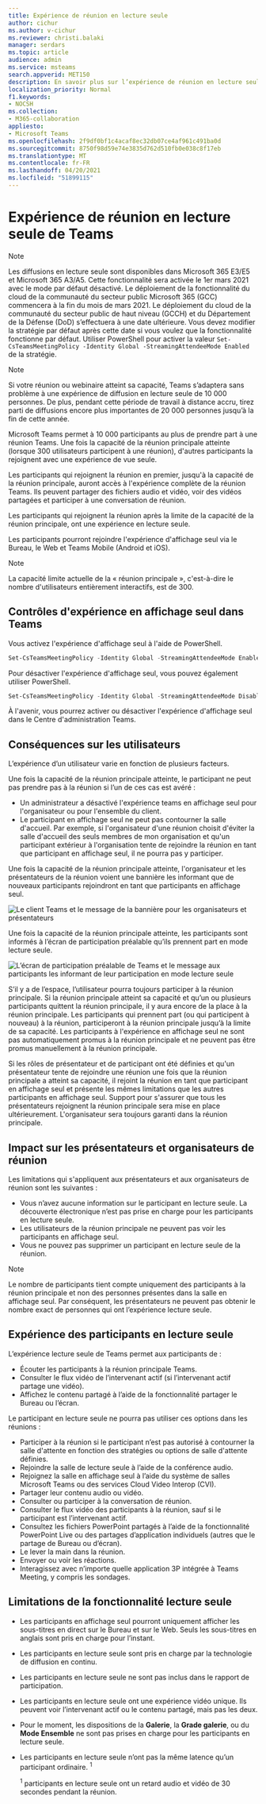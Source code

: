 ```yaml
---
title: Expérience de réunion en lecture seule
author: cichur
ms.author: v-cichur
ms.reviewer: christi.balaki
manager: serdars
ms.topic: article
audience: admin
ms.service: msteams
search.appverid: MET150
description: En savoir plus sur l’expérience de réunion en lecture seule pour les administrateurs, présentateurs et participants
localization_priority: Normal
f1.keywords:
- NOCSH
ms.collection:
- M365-collaboration
appliesto:
- Microsoft Teams
ms.openlocfilehash: 2f9df0bf1c4acaf8ec32db07ce4af961c491ba0d
ms.sourcegitcommit: 8750f98d59e74e3835d762d510fb0e038c8f17eb
ms.translationtype: MT
ms.contentlocale: fr-FR
ms.lasthandoff: 04/20/2021
ms.locfileid: "51899115"
---
```

# <a name="teams-view-only-meeting-experience"></a>Expérience de réunion en lecture seule de Teams

> [!Note]
> Les diffusions en lecture seule sont disponibles dans Microsoft 365 E3/E5 et Microsoft 365 A3/A5. Cette fonctionnalité sera activée le 1er mars 2021 avec le mode par défaut désactivé. Le déploiement de la fonctionnalité du cloud de la communauté du secteur public Microsoft 365 (GCC) commencera à la fin du mois de mars 2021. Le déploiement du cloud de la communauté du secteur public de haut niveau (GCCH) et du Département de la Défense (DoD) s’effectuera à une date ultérieure. Vous devez modifier la stratégie par défaut après cette date si vous voulez que la fonctionnalité fonctionne par défaut. Utiliser PowerShell pour activer la valeur `Set-CsTeamsMeetingPolicy -Identity Global -StreamingAttendeeMode Enabled` de la stratégie.

> [!Note]
> Si votre réunion ou webinaire atteint sa capacité, Teams s’adaptera sans problème à une expérience de diffusion en lecture seule de 10 000 personnes. De plus, pendant cette période de travail à distance accru, tirez parti de diffusions encore plus importantes de 20 000 personnes jusqu’à la fin de cette année.

Microsoft Teams permet à 10 000 participants au plus de prendre part à une réunion Teams. Une fois la capacité de la réunion principale atteinte (lorsque 300 utilisateurs participent à une réunion), d'autres participants la rejoignent avec une expérience de vue seule.

Les participants qui rejoignent la réunion en premier, jusqu'à la capacité de la réunion principale, auront accès à l'expérience complète de la réunion Teams. Ils peuvent partager des fichiers audio et vidéo, voir des vidéos partagées et participer à une conversation de réunion.

Les participants qui rejoignent la réunion après la limite de la capacité de la réunion principale, ont une expérience en lecture seule.

Les participants pourront rejoindre l'expérience d'affichage seul via le Bureau, le Web et Teams Mobile (Android et iOS).

> [!Note]
> La capacité limite actuelle de la « réunion principale », c'est-à-dire le nombre d'utilisateurs entièrement interactifs, est de 300.

## <a name="teams-view-only-experience-controls"></a>Contrôles d'expérience en affichage seul dans Teams

Vous activez l'expérience d'affichage seul à l'aide de PowerShell.

```PowerShell
Set-CsTeamsMeetingPolicy -Identity Global -StreamingAttendeeMode Enabled
```

Pour désactiver l'expérience d'affichage seul, vous pouvez également utiliser PowerShell.

```PowerShell
Set-CsTeamsMeetingPolicy -Identity Global -StreamingAttendeeMode Disabled
```

À l'avenir, vous pourrez activer ou désactiver l'expérience d'affichage seul dans le Centre d'administration Teams.

## <a name="impact-to-users"></a>Conséquences sur les utilisateurs

L’expérience d’un utilisateur varie en fonction de plusieurs facteurs.

Une fois la capacité de la réunion principale atteinte, le participant ne peut pas prendre pas à la réunion si l’un de ces cas est avéré :

- Un administrateur a désactivé l'expérience teams en affichage seul pour l'organisateur ou pour l'ensemble du client.
- Le participant en affichage seul ne peut pas contourner la salle d'accueil. Par exemple, si l'organisateur d'une  réunion choisit d'éviter la salle d'accueil des seuls membres de mon organisation et qu'un participant extérieur à l'organisation tente de rejoindre la réunion en tant que participant en affichage seul, il ne pourra pas y participer.

Une fois la capacité de la réunion principale atteinte, l'organisateur et les présentateurs de la réunion voient une bannière les informant que de nouveaux participants rejoindront en tant que participants en affichage seul.

  ![Le client Teams et le message de la bannière pour les organisateurs et présentateurs](media/chat-and-banner-message.png)

Une fois la capacité de la réunion principale atteinte, les participants sont informés à l’écran de participation préalable qu’ils prennent part en mode lecture seule.

  ![L’écran de participation préalable de Teams et le message aux participants les informant de leur participation en mode lecture seule](media/view-only-pre-join-screen.png)

S’il y a de l’espace, l’utilisateur pourra toujours participer à la réunion principale. Si la réunion principale atteint sa capacité et qu’un ou plusieurs participants quittent la réunion principale, il y aura encore de la place à la réunion principale. Les participants qui prennent part (ou qui participent à nouveau) à la réunion, participeront à la réunion principale jusqu’à la limite de sa capacité. Les participants à l'expérience en affichage seul ne sont pas automatiquement promus à la réunion principale et ne peuvent pas être promus manuellement à la réunion principale.

Si les rôles de présentateur et de participant ont été définies et qu'un présentateur tente de rejoindre une réunion une fois que la réunion principale a atteint sa capacité, il rejoint la réunion en tant que participant en affichage seul et présente les mêmes limitations que les autres participants en affichage seul. Support pour s'assurer que tous les présentateurs rejoignent la réunion principale sera mise en place ultérieurement. L'organisateur sera toujours garanti dans la réunion principale.

## <a name="impact-to-meeting-presenters-and-organizers"></a>Impact sur les présentateurs et organisateurs de réunion

Les limitations qui s'appliquent aux présentateurs et aux organisateurs de réunion sont les suivantes :

- Vous n’avez aucune information sur le participant en lecture seule. La découverte électronique n’est pas prise en charge pour les participants en lecture seule.
- Les utilisateurs de la réunion principale ne peuvent pas voir les participants en affichage seul.
- Vous ne pouvez pas supprimer un participant en lecture seule de la réunion.

> [!Note]
> Le nombre de participants tient compte uniquement des participants à la réunion principale et non des personnes présentes dans la salle en affichage seul. Par conséquent, les présentateurs ne peuvent pas obtenir le nombre exact de personnes qui ont l’expérience lecture seule.

## <a name="experience-for-view-only-attendees"></a>Expérience des participants en lecture seule

L’expérience lecture seule de Teams permet aux participants de :

- Écouter les participants à la réunion principale Teams.
- Consulter le flux vidéo de l’intervenant actif (si l’intervenant  actif partage une vidéo).
- Affichez le contenu partagé à l’aide de la fonctionnalité partager le Bureau ou l’écran.

Le participant en lecture seule ne pourra pas utiliser ces options dans les réunions :

- Participer à la réunion si le participant n’est pas autorisé à contourner la salle d'attente en fonction des stratégies ou options de salle d'attente définies.
- Rejoindre la salle de lecture seule à l’aide de la conférence audio.
- Rejoignez la salle en affichage seul à l’aide du système de salles Microsoft Teams ou des services Cloud Video Interop (CVI).
- Partager leur contenu audio ou vidéo.
- Consulter ou participer à la conversation de réunion.
- Consulter le flux vidéo des participants à la réunion, sauf si le participant est l’intervenant actif.
- Consultez les fichiers PowerPoint partagés à l’aide de la fonctionnalité PowerPoint Live ou des partages d’application individuels (autres que le partage de Bureau ou d’écran).
- Le lever la main dans la réunion.
- Envoyer ou voir les réactions.
- Interagissez avec n’importe quelle application 3P intégrée à Teams Meeting, y compris les sondages.

## <a name="view-only-feature-limitations"></a>Limitations de la fonctionnalité lecture seule

- Les participants en affichage seul pourront uniquement afficher les sous-titres en direct sur le Bureau et sur le Web. Seuls les sous-titres en anglais sont pris en charge pour l’instant.
- Les participants en lecture seule sont pris en charge par la technologie de diffusion en continu.
- Les participants en lecture seule ne sont pas inclus dans le rapport de participation.
- Les participants en lecture seule ont une expérience vidéo unique. Ils peuvent voir l’intervenant actif ou le contenu partagé, mais pas les deux.
- Pour le moment, les dispositions de la **Galerie**, la **Grade galerie**, ou du **Mode Ensemble** ne sont pas prises en charge pour les participants en lecture seule.  
- Les participants en lecture seule n’ont pas la même latence qu’un participant ordinaire. <sup>1</sup>

  <sup>1</sup> participants en lecture seule ont un retard audio et vidéo de 30 secondes pendant la réunion.  

